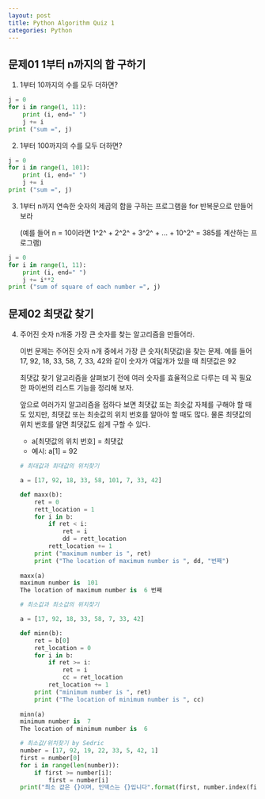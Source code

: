 ```yaml
---
layout: post
title: Python Algorithm Quiz 1
categories: Python
---
```




## 문제01 1부터 n까지의 합 구하기

1. 1부터 10까지의 수를 모두 더하면?

```python
j = 0
for i in range(1, 11):
    print (i, end=" ")
    j += i
print ("sum =", j)
```

2. 1부터 100까지의 수를 모두 더하면?

```python
j = 0
for i in range(1, 101):
    print (i, end=" ")
    j += i
print ("sum =", j)
```

3. 1부터 n까지 연속한 숫자의 제곱의 합을 구하는 프로그램을 for 반복문으로 만들어 보라

   (예를 들어 n = 10이라면 1^2^ + 2^2^ + 3^2^ + ... + 10^2^ = 385를 계산하는 프로그램)

```python
j = 0
for i in range(1, 11):
    print (i, end=" ")
    j += i**2
print ("sum of square of each number =", j)
```



## 문제02 최댓값 찾기

4. 주어진 숫자 n개중 가장 큰 숫자를 찾는 알고리즘을 만들어라.

   이번 문제는 주어진 숫자 n개 중에서 가장 큰 숫자(최댓값)을 찾는 문제. 예를 들어 17, 92, 18, 33, 58, 7, 33, 42와 같이 숫자가 여덟개가 있을 때 최댓값은 92

   최댓값 찾기 알고리즘을 살펴보기 전에 여러 숫자를 효율적으로 다루는 데 꼭 필요한 파이썬의 리스트 기능을 정리해 보자.

   앞으로 여러가지 알고리즘을 접하다 보면 최댓값 또는 최솟값 자체를 구해야 할 때도 있지만, 최댓값 또는 최솟값의 위치 번호를 알아야 할 때도 많다. 물론 최댓값의 위치 번호를 알면 최댓값도 쉽게 구할 수 있다.

   - a[최댓값의 위치 번호] = 최댓값
   - 예시: a[1] = 92

   ```python
   # 최대값과 최대값의 위치찾기
   
   a = [17, 92, 18, 33, 58, 101, 7, 33, 42]
   
   def maxx(b):
       ret = 0
       rett_location = 1
       for i in b:
           if ret < i:
               ret = i
               dd = rett_location
           rett_location += 1
       print ("maximum number is ", ret)
       print ("The location of maximum number is ", dd, "번째")
       
   maxx(a)
   maximum number is  101
   The location of maximum number is  6 번째
   ```

   ```python
   # 최소값과 최소값의 위치찾기
   
   a = [17, 92, 18, 33, 58, 7, 33, 42]
   
   def minn(b):
       ret = b[0]
       ret_location = 0
       for i in b:
           if ret >= i:
               ret = i
               cc = ret_location
           ret_location += 1
       print ("minimum number is ", ret)
       print ("The location of minimum number is ", cc)
       
   minn(a)
   minimum number is  7
   The location of minimum number is  6    
   ```

   ``` python
   # 최소값/위치찾기 by Sedric
   number = [17, 92, 19, 22, 33, 5, 42, 1]
   first = number[0]
   for i in range(len(number)):
       if first >= number[i]:
           first = number[i]
   print("최소 값은 {}이며, 인덱스는 {}입니다".format(first, number.index(first)))
   ```

   